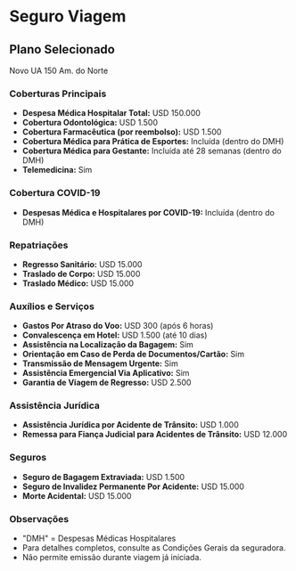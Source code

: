 # Seguro Viagem

## Plano Selecionado

Novo UA 150 Am. do Norte

### Coberturas Principais

- **Despesa Médica Hospitalar Total:** USD 150.000
- **Cobertura Odontológica:** USD 1.500
- **Cobertura Farmacêutica (por reembolso):** USD 1.500
- **Cobertura Médica para Prática de Esportes:** Incluída (dentro do DMH)
- **Cobertura Médica para Gestante:** Incluída até 28 semanas (dentro do DMH)
- **Telemedicina:** Sim

### Cobertura COVID-19

- **Despesas Médica e Hospitalares por COVID-19:** Incluída (dentro do DMH)

### Repatriações

- **Regresso Sanitário:** USD 15.000
- **Traslado de Corpo:** USD 15.000
- **Traslado Médico:** USD 15.000

### Auxílios e Serviços

- **Gastos Por Atraso do Voo:** USD 300 (após 6 horas)
- **Convalescença em Hotel:** USD 1.500 (até 10 dias)
- **Assistência na Localização da Bagagem:** Sim
- **Orientação em Caso de Perda de Documentos/Cartão:** Sim
- **Transmissão de Mensagem Urgente:** Sim
- **Assistência Emergencial Via Aplicativo:** Sim
- **Garantia de Viagem de Regresso:** USD 2.500

### Assistência Jurídica

- **Assistência Jurídica por Acidente de Trânsito:** USD 1.000
- **Remessa para Fiança Judicial para Acidentes de Trânsito:** USD 12.000

### Seguros

- **Seguro de Bagagem Extraviada:** USD 1.500
- **Seguro de Invalidez Permanente Por Acidente:** USD 15.000
- **Morte Acidental:** USD 15.000

### Observações

- "DMH" = Despesas Médicas Hospitalares
- Para detalhes completos, consulte as Condições Gerais da seguradora.
- Não permite emissão durante viagem já iniciada.
